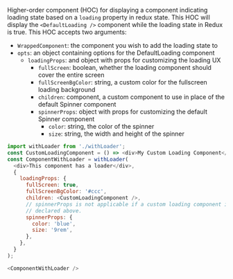 Higher-order component (HOC) for displaying a component indicating loading state based on a `loading` property in redux state.
This HOC will display the `<DefaultLoading />` component while the loading state in Redux is true.
This HOC accepts two arguments:
- `WrappedComponent`: the component you wish to add the loading state to
- `opts`: an object containing options for the DefaultLoading component
  - `loadingProps`: and object with props for customizing the loading UX
    - `fullScreen`: boolean, whether the loading component should cover the entire screen
    - `fullScreenBgColor`: string, a custom color for the fullscreen loading background
    - `children`: component, a custom component to use in place of the default Spinner component
    - `spinnerProps`: object with props for customizing the default Spinner component
      - `color`: string, the color of the spinner
      - `size`: string, the width and height of the spinner


```js
import withLoader from './withLoader';
const CustomLoadingComponent = () => <div>My Custom Loading Component</div>;
const ComponentWithLoader = withLoader(
  <div>This component has a loader</div>,
  {
    loadingProps: {
      fullScreen: true,
      fullScreenBgColor: '#ccc',
      children: <CustomLoadingComponent />,
      // spinnerProps is not applicable if a custom loading component is
      // declared above.
      spinnerProps: {
        color: 'blue',
        size: '9rem',
      },
    },
  }
);

<ComponentWithLoader />
```
